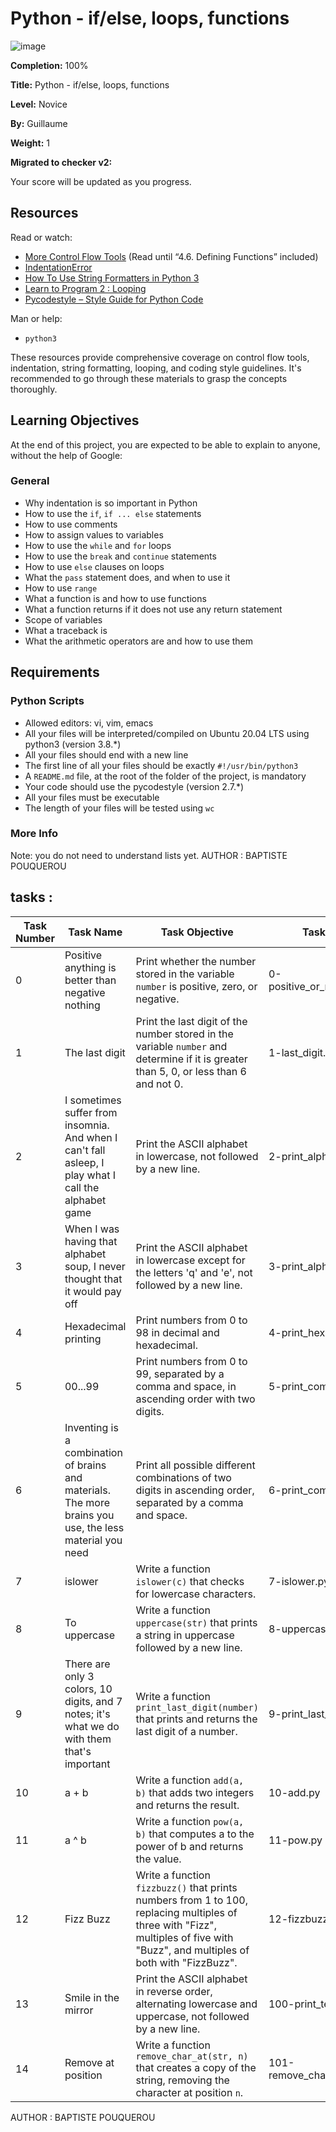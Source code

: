 # Python - if/else, loops, functions

![image](https://github.com/ghinzuka/holbertonschool-higher_level_programming/assets/102736316/2da5114d-8374-4caf-9834-54606e4cbacb)

**Completion:** 100%

**Title:** Python - if/else, loops, functions

**Level:** Novice

**By:** Guillaume

**Weight:** 1

**Migrated to checker v2:** 

Your score will be updated as you progress.

## Resources

Read or watch:

- [More Control Flow Tools](https://example.com) (Read until “4.6. Defining Functions” included)
- [IndentationError](https://example.com)
- [How To Use String Formatters in Python 3](https://example.com)
- [Learn to Program 2 : Looping](https://example.com)
- [Pycodestyle – Style Guide for Python Code](https://example.com)

Man or help:

- `python3`

These resources provide comprehensive coverage on control flow tools, indentation, string formatting, looping, and coding style guidelines. It's recommended to go through these materials to grasp the concepts thoroughly.

## Learning Objectives

At the end of this project, you are expected to be able to explain to anyone, without the help of Google:

### General

- Why indentation is so important in Python
- How to use the `if`, `if ... else` statements
- How to use comments
- How to assign values to variables
- How to use the `while` and `for` loops
- How to use the `break` and `continue` statements
- How to use `else` clauses on loops
- What the `pass` statement does, and when to use it
- How to use `range`
- What a function is and how to use functions
- What a function returns if it does not use any return statement
- Scope of variables
- What a traceback is
- What the arithmetic operators are and how to use them

## Requirements

### Python Scripts

- Allowed editors: vi, vim, emacs
- All your files will be interpreted/compiled on Ubuntu 20.04 LTS using python3 (version 3.8.*)
- All your files should end with a new line
- The first line of all your files should be exactly `#!/usr/bin/python3`
- A `README.md` file, at the root of the folder of the project, is mandatory
- Your code should use the pycodestyle (version 2.7.*)
- All your files must be executable
- The length of your files will be tested using `wc`

### More Info

Note: you do not need to understand lists yet.
AUTHOR : BAPTISTE POUQUEROU 

## tasks :

| Task Number | Task Name                                                                                            | Task Objective                                                                                                               | Task File                    |
|-------------|------------------------------------------------------------------------------------------------------|------------------------------------------------------------------------------------------------------------------------------|------------------------------|
| 0           | Positive anything is better than negative nothing                                                    | Print whether the number stored in the variable `number` is positive, zero, or negative.                                     | 0-positive_or_negative.py    |
| 1           | The last digit                                                                                       | Print the last digit of the number stored in the variable `number` and determine if it is greater than 5, 0, or less than 6 and not 0. | 1-last_digit.py              |
| 2           | I sometimes suffer from insomnia. And when I can't fall asleep, I play what I call the alphabet game | Print the ASCII alphabet in lowercase, not followed by a new line.                                                           | 2-print_alphabet.py          |
| 3           | When I was having that alphabet soup, I never thought that it would pay off                          | Print the ASCII alphabet in lowercase except for the letters 'q' and 'e', not followed by a new line.                         | 3-print_alphabt.py           |
| 4           | Hexadecimal printing                                                                                 | Print numbers from 0 to 98 in decimal and hexadecimal.                                                                       | 4-print_hexa.py              |
| 5           | 00...99                                                                                              | Print numbers from 0 to 99, separated by a comma and space, in ascending order with two digits.                                | 5-print_comb2.py             |
| 6           | Inventing is a combination of brains and materials. The more brains you use, the less material you need | Print all possible different combinations of two digits in ascending order, separated by a comma and space.                  | 6-print_comb3.py             |
| 7           | islower                                                                                              | Write a function `islower(c)` that checks for lowercase characters.                                                           | 7-islower.py                 |
| 8           | To uppercase                                                                                         | Write a function `uppercase(str)` that prints a string in uppercase followed by a new line.                                   | 8-uppercase.py               |
| 9           | There are only 3 colors, 10 digits, and 7 notes; it's what we do with them that's important          | Write a function `print_last_digit(number)` that prints and returns the last digit of a number.                               | 9-print_last_digit.py        |
| 10          | a + b                                                                                                | Write a function `add(a, b)` that adds two integers and returns the result.                                                    | 10-add.py                    |
| 11          | a ^ b                                                                                                | Write a function `pow(a, b)` that computes a to the power of b and returns the value.                                           | 11-pow.py                    |
| 12          | Fizz Buzz                                                                                            | Write a function `fizzbuzz()` that prints numbers from 1 to 100, replacing multiples of three with "Fizz", multiples of five with "Buzz", and multiples of both with "FizzBuzz". | 12-fizzbuzz.py               |
| 13          | Smile in the mirror                                                                                  | Print the ASCII alphabet in reverse order, alternating lowercase and uppercase, not followed by a new line.                    | 100-print_tebahpla.py        |
| 14          | Remove at position                                                                                   | Write a function `remove_char_at(str, n)` that creates a copy of the string, removing the character at position `n`.            | 101-remove_char_at.py        |

AUTHOR : BAPTISTE POUQUEROU 
